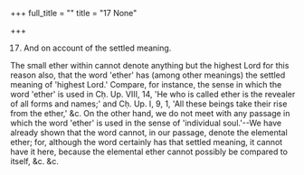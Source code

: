 +++
full_title = ""
title = "17 None"

+++


17. And on account of the settled meaning.

The small ether within cannot denote anything but the highest Lord for this reason also, that the word 'ether' has (among other meanings) the settled meaning of 'highest Lord.' Compare, for instance, the sense in which the word 'ether' is used in Cḥ. Up. VIII, 14, 'He who is called ether is the revealer of all forms and names;' and Cḥ. Up. I, 9, 1, 'All these beings take their rise from the ether,' &c. On the other hand, we do not meet with any passage in which the word 'ether' is used in the sense of 'individual soul.'--We have already shown that the word cannot, in our passage, denote the elemental ether; for, although the word certainly has that settled meaning, it cannot have it here, because the elemental ether cannot possibly be compared to itself, &c. &c.

